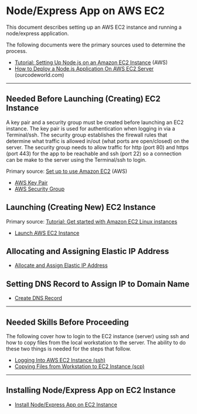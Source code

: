 # Node/Express App on AWS EC2

This document describes setting up an AWS EC2 instance and running a node/express application.

The following documents were the primary sources used to determine the process.

* [Tutorial: Setting Up Node.js on an Amazon EC2 Instance](https://docs.aws.amazon.com/sdk-for-javascript/v2/developer-guide/setting-up-node-on-ec2-instance.html) (AWS)
* [How to Deploy a Node.js Application On AWS EC2 Server](https://ourcodeworld.com/articles/read/977/how-to-deploy-a-node-js-application-on-aws-ec2-server) (ourcodeworld.com)

---

## Needed Before Launching (Creating) EC2 Instance

A key pair and a security group must be created before launching an EC2 instance. The key pair is used for authentication when logging in via a Terminal/ssh. The security group establishes the firewall rules that determine what traffic is allowed in/out (what ports are open/closed) on the server. The security group needs to allow traffic for http (port 80) and https (port 443) for the app to be reachable and ssh (port 22) so a connection can be make to the server using the Terminal/ssh to login.

Primary source: [Set up to use Amazon EC2](https://docs.aws.amazon.com/AWSEC2/latest/UserGuide/get-set-up-for-amazon-ec2.html) (AWS)

* [AWS Key Pair](aws_key_pair.md)
* [AWS Security Group](aws_security_group.md)


## Launching (Creating New) EC2 Instance

Primary source: [Tutorial: Get started with Amazon EC2 Linux instances](https://docs.aws.amazon.com/AWSEC2/latest/UserGuide/EC2_GetStarted.html#ec2-launch-instance_linux)

* [Launch AWS EC2 Instance](launch_aws_ec2_instance.md)

## Allocating and Assigning Elastic IP Address

* [Allocate and Assign Elastic IP Address](aws_elastic_ip_address.md)

## Setting DNS Record to Assign IP to Domain Name

* [Create DNS Record](create_dns_record.md)

---
## Needed Skills Before Proceeding

The following cover how to login to the EC2 instance (server) using ssh and how to copy files from the local workstation to the server.
The ability to do these two things is needed for the steps that follow.

* [Logging Into AWS EC2 Instance (ssh)](aws_ec2_ssh.md)
* [Copying Files from Workstation to EC2 Instance (scp)](aws_ec2_copy_files.md)

---

## Installing Node/Express App on EC2 Instance

* [Install Node/Express App on EC2 Instance](aws_install_node_express_ec2.md)






